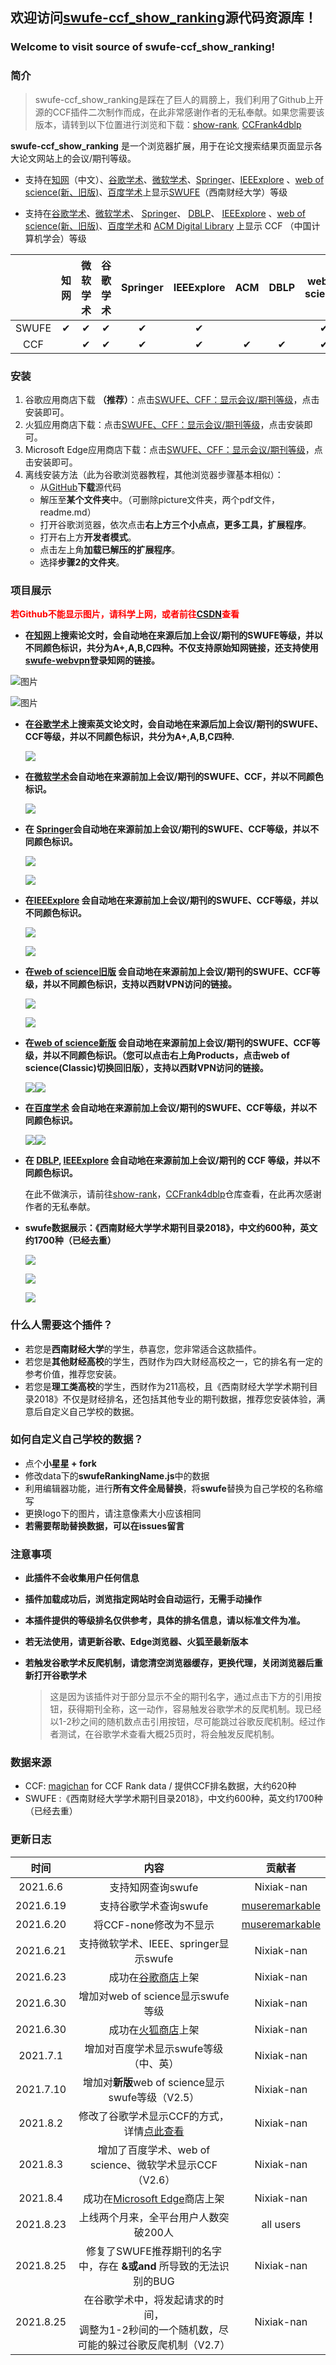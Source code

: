 ## 欢迎访问[swufe-ccf_show_ranking](https://github.com/Nixiak-nan/swufe-ccf_show_ranking)源代码资源库！
### Welcome to visit source of swufe-ccf_show_ranking!

### 简介

> swufe-ccf_show_ranking是踩在了巨人的肩膀上，我们利用了Github上开源的CCF插件二次制作而成，在此非常感谢作者的无私奉献。如果您需要该版本，请转到以下位置进行浏览和下载：[show-rank](https://github.com/hnshhslsh/show-rank), [CCFrank4dblp](https://github.com/WenyanLiu/CCFrank4dblp)

**swufe-ccf_show_ranking** 是一个浏览器扩展，用于在论文搜索结果页面显示各大论文网站上的会议/期刊等级。

- 支持在[知网](https://www.cnki.net/)（中文）、[谷歌学术](https://scholar.google.com.hk/?hl=zh-CN)、[微软学术](https://academic.microsoft.com)、[Springer](https://link.springer.com/)、[IEEExplore](https://ieeexplore.ieee.org/) 、[web of science(新、旧版)](http://apps.webofknowledge.com/)、[百度学术](https://xueshu.baidu.com/)上显示[SWUFE](https://www.swufe.edu.cn/)（西南财经大学）等级

- 支持在[谷歌学术](https://scholar.google.com.hk/?hl=zh-CN)、[微软学术](https://academic.microsoft.com)、 [Springer](https://link.springer.com/)、 [DBLP](https://dblp.uni-trier.de/)、 [IEEExplore](https://ieeexplore.ieee.org/) 、[web of science(新、旧版)](http://apps.webofknowledge.com/)、[百度学术](https://xueshu.baidu.com/)和 [ACM Digital Library](https://dl.acm.org/) 上显示 CCF （中国计算机学会）等级

|       | 知网 | 微软学术 | 谷歌学术 | Springer | IEEExplore | ACM  | DBLP | web of science | 百度学术 |
| :---: | :--: | :------: | :------: | :------: | :--------: | :--: | :--: | :------------: | :------: |
| SWUFE |  ✔   |    ✔     |    ✔     |    ✔     |     ✔      |      |      |       ✔        |    ✔     |
|  CCF  |      |    ✔     |    ✔     |    ✔     |     ✔      |  ✔   |  ✔   |       ✔        |    ✔     |

### 安装

1. 谷歌应用商店下载 **（推荐）**：点击[SWUFE、CFF：显示会议/期刊等级](https://chrome.google.com/webstore/detail/swufe-cff-show-conference/njgedjcccpcfmjecccaajkjiphpddfji)，点击安装即可。
2. 火狐应用商店下载：点击[SWUFE、CFF：显示会议/期刊等级](https://addons.mozilla.org/zh-CN/firefox/addon/swufe_ccf_show_rank/?utm_source=addons.mozilla.org&utm_medium=referral&utm_content=search)，点击安装即可。
3. Microsoft Edge应用商店下载：点击[SWUFE、CFF：显示会议/期刊等级](https://microsoftedge.microsoft.com/addons/detail/swufe%E3%80%81cff%EF%BC%9A%E6%98%BE%E7%A4%BA%E4%BC%9A%E8%AE%AE%E6%9C%9F%E5%88%8A%E7%AD%89%E7%BA%A7/bpepicgagmdchlkjjeeiekpoafehpagm?hl=zh-CN)，点击安装即可。
4. 离线安装方法（此为谷歌浏览器教程，其他浏览器步骤基本相似）：
   - 从[GitHub](https://github.com/Nixiak-nan/swufe-ccf_show_ranking)**下载**源代码
   - 解压至**某个文件夹**中。（可删除picture文件夹，两个pdf文件，readme.md）
   - 打开谷歌浏览器，依次点击**右上方三个小点点，更多工具，扩展程序**。
   - 打开右上方**开发者模式**。
   - 点击左上角**加载已解压的扩展程序**。
   - 选择**步骤2的文件夹**。

### 项目展示

<strong style="color:#ff0000;">若Github不能显示图片，请科学上网，或者前往[CSDN](https://blog.csdn.net/weixin_49328057/article/details/113148625?spm=1001.2014.3001.5502)查看</strong>

- **在[知网](https://www.cnki.net/)上搜索论文时，会自动地在来源后加上会议/期刊的SWUFE等级，并以不同颜色标识，共分为A+,A,B,C四种。不仅支持原始知网链接，还支持使用[swufe-webvpn](https://webvpn.swufe.edu.cn/)登录知网的链接。**

![图片](picture/1.png)

![图片](picture/2.png)

- **在[谷歌学术](https://www.cnki.net/)上搜索英文论文时，会自动地在来源后加上会议/期刊的SWUFE、CCF等级，并以不同颜色标识，共分为A+,A,B,C四种.**

  ![](picture/3.png)




- **在[微软学术](https://academic.microsoft.com)会自动地在来源前加上会议/期刊的SWUFE、CCF，并以不同颜色标识。**

  ![](picture/8.png)

- **在 [Springer](https://link.springer.com/)会自动地在来源前加上会议/期刊的SWUFE、CCF等级，并以不同颜色标识。**

  ![](picture/5.png)

  

  ![](picture/4.png)



- **在[IEEExplore](https://ieeexplore.ieee.org/) 会自动地在来源前加上会议/期刊的SWUFE、CCF等级，并以不同颜色标识。**

  ![](picture/6.png)

  ![](picture/7.png)

- **在[web of science旧版](http://apps.webofknowledge.com/) 会自动地在来源前加上会议/期刊的SWUFE、CCF等级，并以不同颜色标识，支持以西财VPN访问的链接。**

  ![](picture/9.png)

  ![](picture/10.png)

- **在[web of science新版](https://www.webofscience.com/) 会自动地在来源前加上会议/期刊的SWUFE、CCF等级，并以不同颜色标识。（您可以点击右上角Products，点击web of science(Classic)切换回旧版），支持以西财VPN访问的链接。**

  ![](picture/13.png)![](picture/14.png)

- **在[百度学术](https://xueshu.baidu.com/) 会自动地在来源前加上会议/期刊的SWUFE、CCF等级，并以不同颜色标识。**

  ![](picture/11.png)![](picture/12.png)

- **在  [DBLP](https://dblp.uni-trier.de/), [IEEExplore](https://ieeexplore.ieee.org/) 会自动地在来源前加上会议/期刊的 CCF 等级，并以不同颜色标识。**

  在此不做演示，请前往[show-rank](https://github.com/hnshhslsh/show-rank)，[CCFrank4dblp](https://github.com/WenyanLiu/CCFrank4dblp)仓库查看，在此再次感谢作者的无私奉献。

- **swufe数据展示：《西南财经大学学术期刊目录2018》，中文约600种，英文约1700种（已经去重）**

  ![](picture/15.png)

  ![](picture/16.png)

  ![](picture/17.png)

### 什么人需要这个插件？

- 若您是**西南财经大学**的学生，恭喜您，您非常适合这款插件。
- 若您是**其他财经高校**的学生，西财作为四大财经高校之一，它的排名有一定的参考价值，推荐您安装。
- 若您是**理工类高校**的学生，西财作为211高校，且《西南财经大学学术期刊目录2018》不仅是财经排名，还包括其他专业的期刊数据，推荐您安装体验，满意后自定义自己学校的数据。

### 如何自定义自己学校的数据？

- 点个**小星星 + fork**
- 修改data下的**swufeRankingName.js**中的数据
- 利用编辑器功能，进行**所有文件全局替换**，将**swufe**替换为自己学校的名称缩写
- 更换logo下的图片，请注意像素大小应该相同
- **若需要帮助替换数据，可以在issues留言**

### 注意事项

- **此插件不会收集用户任何信息**

- **插件加载成功后，浏览指定网站时会自动运行，无需手动操作**

- **本插件提供的等级排名仅供参考，具体的排名信息，请以标准文件为准。**

- **若无法使用，请更新谷歌、Edge浏览器、火狐至最新版本**

- **若触发谷歌学术反爬机制，请您清空浏览器缓存，更换代理，关闭浏览器后重新打开谷歌学术**

  > 这是因为该插件对于部分显示不全的期刊名字，通过点击下方的引用按钮，获得期刊全称，这一动作，容易触发谷歌学术的反爬机制。现已经以1-2秒之间的随机数点击引用按钮，尽可能跳过谷歌反爬机制。经过作者测试，在谷歌学术查看大概25页时，将会触发反爬机制。

### 数据来源

- CCF:  [magichan](https://github.com/magichan/CCF-Recommended-Catalog-2019) for CCF Rank data / 提供CCF排名数据，大约620种
- SWUFE :《西南财经大学学术期刊目录2018》，中文约600种，英文约1700种（已经去重）

### 更新日志

|   时间    |                             内容                             |                            贡献者                            |
| :-------: | :----------------------------------------------------------: | :----------------------------------------------------------: |
| 2021.6.6  |                      支持知网查询swufe                       |                          Nixiak-nan                          |
| 2021.6.19 |                    支持谷歌学术查询swufe                     | [museremarkable](https://github.com/Nixiak-nan/swufe_ccf_show_ranking/commits?author=museremarkable) |
| 2021.6.20 |                    将CCF-none修改为不显示                    | [museremarkable](https://github.com/Nixiak-nan/swufe_ccf_show_ranking/commits?author=museremarkable) |
| 2021.6.21 |            支持微软学术、IEEE、springer显示swufe             |                          Nixiak-nan                          |
| 2021.6.23 | 成功在[谷歌商店](https://chrome.google.com/webstore/detail/swufe-cff-show-conference/njgedjcccpcfmjecccaajkjiphpddfji)上架 |                          Nixiak-nan                          |
| 2021.6.30 |              增加对web of science显示swufe等级               |                          Nixiak-nan                          |
| 2021.6.30 | 成功在[火狐商店](https://addons.mozilla.org/zh-CN/firefox/addon/swufe_ccf_show_rank/?utm_source=addons.mozilla.org&utm_medium=referral&utm_content=search)上架 |                          Nixiak-nan                          |
| 2021.7.1  |            增加对百度学术显示swufe等级（中、英）             |                          Nixiak-nan                          |
| 2021.7.10 |      增加对**新版**web of science显示swufe等级（V2.5）       |                          Nixiak-nan                          |
| 2021.8.2  | 修改了谷歌学术显示CCF的方式，详情[点此查看](https://github.com/Nixiak-nan/swufe_ccf_show_ranking/issues/7) |                          Nixiak-nan                          |
| 2021.8.3  |   增加了百度学术、web of science、微软学术显示CCF（V2.6）    |                          Nixiak-nan                          |
| 2021.8.4  | 成功在[Microsoft Edge](https://microsoftedge.microsoft.com/addons/detail/swufe%E3%80%81cff%EF%BC%9A%E6%98%BE%E7%A4%BA%E4%BC%9A%E8%AE%AE%E6%9C%9F%E5%88%8A%E7%AD%89%E7%BA%A7/bpepicgagmdchlkjjeeiekpoafehpagm?hl=zh-CN)商店上架 |                          Nixiak-nan                          |
| 2021.8.23 |            上线两个月来，全平台用户人数突破200人             |                          all users                           |
| 2021.8.25 | 修复了SWUFE推荐期刊的名字中，存在 **&或and** 所导致的无法识别的BUG |                          Nixiak-nan                          |
| 2021.8.25 | 在谷歌学术中，将发起请求的时间，<br/>调整为1-2秒间的一个随机数，尽可能的躲过谷歌反爬机制（V2.7） |                          Nixiak-nan                          |



